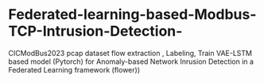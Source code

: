 # Federated-learning-based-Modbus-TCP-Intrusion-Detection-
CICModBus2023 pcap dataset flow extraction , Labeling, Train VAE-LSTM based model (Pytorch) for Anomaly-based Network Inrusion Detection in a Federated Learning framework (flower))

